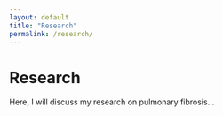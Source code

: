 ```yaml
---
layout: default
title: "Research"
permalink: /research/
---
```


# Research

Here, I will discuss my research on pulmonary fibrosis...
